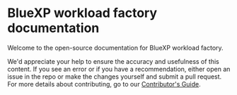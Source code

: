 # BlueXP workload factory documentation

Welcome to the open-source documentation for BlueXP workload factory.

We'd appreciate your help to ensure the accuracy and usefulness of this content. If you see an error or if you have a recommendation, either open an issue in the repo or make the changes yourself and submit a pull request. For more details about contributing, go to our [Contributor's Guide](https://docs.netapp.com/us-en/contribute/).
